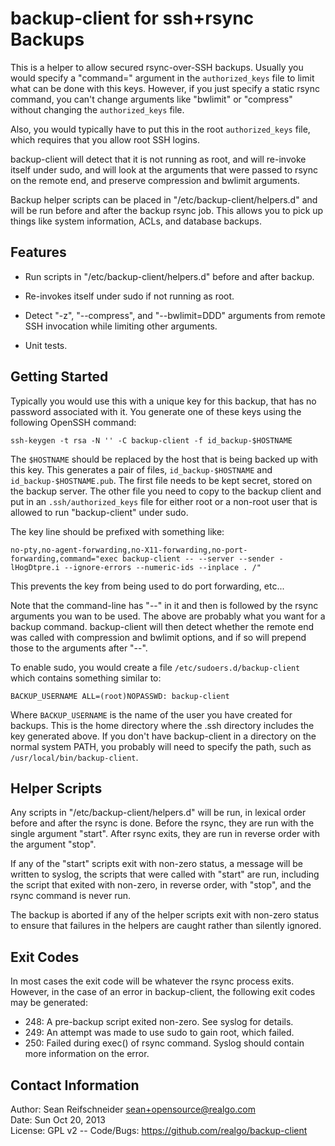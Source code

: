 backup-client for ssh+rsync Backups
===================================

This is a helper to allow secured rsync-over-SSH backups.  Usually you
would specify a "command=" argument in the `authorized_keys` file to limit
what can be done with this keys.  However, if you just specify a static
rsync command, you can't change arguments like "bwlimit" or "compress"
without changing the `authorized_keys` file.

Also, you would typically have to put this in the root `authorized_keys`
file, which requires that you allow root SSH logins.

backup-client will detect that it is not running as root, and will
re-invoke itself under sudo, and will look at the arguments that were
passed to rsync on the remote end, and preserve compression and bwlimit
arguments.

Backup helper scripts can be placed in "/etc/backup-client/helpers.d"
and will be run before and after the backup rsync job.  This allows you
to pick up things like system information, ACLs, and database backups.

Features
--------

* Run scripts in "/etc/backup-client/helpers.d" before and after backup.

* Re-invokes itself under sudo if not running as root.

* Detect "-z", "--compress", and "--bwlimit=DDD" arguments from remote
  SSH invocation while limiting other arguments.

* Unit tests.

Getting Started
---------------

Typically you would use this with a unique key for this backup, that has no
password associated with it.  You generate one of these keys using the
following OpenSSH command:

    ssh-keygen -t rsa -N '' -C backup-client -f id_backup-$HOSTNAME

The `$HOSTNAME` should be replaced by the host that is being backed up with
this key.  This generates a pair of files, `id_backup-$HOSTNAME` and
`id_backup-$HOSTNAME.pub`.  The first file needs to be kept secret, stored
on the backup server.  The other file you need to copy to the backup client
and put in an `.ssh/authorized_keys` file for either root or a non-root
user that is allowed to run "backup-client" under sudo.

The key line should be prefixed with something like:

    no-pty,no-agent-forwarding,no-X11-forwarding,no-port-forwarding,command="exec backup-client -- --server --sender -lHogDtpre.i --ignore-errors --numeric-ids --inplace . /"

This prevents the key from being used to do port forwarding, etc...

Note that the command-line has "--" in it and then is followed by the rsync
arguments you wan to be used.  The above are probably what you want for a
backup command.  backup-client will then detect whether the remote end was
called with compression and bwlimit options, and if so will prepend those
to the arguments after "--".

To enable sudo, you would create a file `/etc/sudoers.d/backup-client`
which contains something similar to:

    BACKUP_USERNAME ALL=(root)NOPASSWD: backup-client

Where `BACKUP_USERNAME` is the name of the user you have created for
backups.  This is the home directory where the .ssh directory includes the
key generated above.  If you don't have backup-client in a directory on the
normal system PATH, you probably will need to specify the path, such as
`/usr/local/bin/backup-client`.

Helper Scripts
--------------

Any scripts in "/etc/backup-client/helpers.d" will be run, in lexical order
before and after the rsync is done.  Before the rsync, they are run with the
single argument "start".  After rsync exits, they are run in reverse order
with the argument "stop".

If any of the "start" scripts exit with non-zero status, a message will be
written to syslog, the scripts that were called with "start" are run,
including the script that exited with non-zero, in reverse order,
with "stop", and the rsync command is never run.

The backup is aborted if any of the helper scripts exit with non-zero
status to ensure that failures in the helpers are caught rather than
silently ignored.

Exit Codes
----------

In most cases the exit code will be whatever the rsync process exits.
However, in the case of an error in backup-client, the following exit
codes may be generated:

* 248: A pre-backup script exited non-zero.  See syslog for details.
* 249: An attempt was made to use sudo to gain root, which failed.
* 250: Failed during exec() of rsync command.  Syslog should contain more
       information on the error.

Contact Information
-------------------

Author: Sean Reifschneider <sean+opensource@realgo.com>  
Date: Sun Oct 20, 2013  
License: GPL v2 --
Code/Bugs: https://github.com/realgo/backup-client
